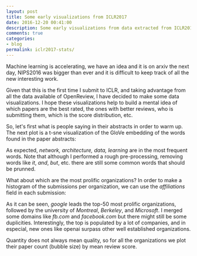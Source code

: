 ```yaml
---
layout: post
title: Some early visualizations from ICLR2017
date: 2016-12-20 00:41:00
description: Some early visualizations from data extracted from ICLR2017 (OpenReview)
comments: true
categories:
- blog
permalink: iclr2017-stats/
---
```


Machine learning is accelerating, we have an idea and it is on arxiv the next
day, NIPS2016 was bigger than ever and it is difficult to keep track of all the
new interesting work.

Given that this is the first time I submit to ICLR, and taking advantage from
all the data available of OpenReview, I have decided to make some data
visualizations. I hope these visualizations help to build a mental idea of which
papers are the best rated, the ones with better reviews, who is submitting them,
which is the score distribution, etc.

So, let's first what is people saying in their abstracts in order to warm up.
The next plot is a t-sne visualization of the GloVe embedding of the words found
in the paper abstracts:

<script
    src="{{ site.url }}/assets/js/iclr2017/embedding.js"
    id="94a1eb66-0b3d-4068-8339-4ecda754efed"
    data-bokeh-model-id="0dedb00b-8ce4-4623-aba6-112d640ba338"
    data-bokeh-doc-id="a9e2e642-2773-49f1-8bd2-70da6d585e33"
></script>

As expected, *network, architecture, data, learning* are in the most frequent
words. Note that although I performed a rough pre-processing, removing words
like *it*, *and*, *but*, etc. there are still some common words that should be
prunned.

What about which are the most prolific organizations? In order to make a
histogram of the submissions per organization, we can use the *affiliations*
field in each submission:

<script
    src="{{ site.url }}/assets/js/iclr2017/affiliations.js"
    id="35fc0ea4-b891-407e-a4d6-dccffe6ce88a"
    data-bokeh-model-id="b5010e94-9cc4-4445-948a-2883ed0e89be"
    data-bokeh-doc-id="09a173e6-9244-4219-8283-5d320396fcbe"
></script>

As it can be seen, *google* leads the top-50 most prolific organizations,
followed by the university of *Montreal*, *Berkeley*, and *Microsoft*. I merged
some domains like *fb.com* and *facebook.com* but there might still be some
duplicities. Interestingly, the top is populated by a lot of companies, and in
especial, new ones like openai surpass other well established organizations.

Quantity does not always mean quality, so for all the organizations we plot
their paper count (bubble size) by mean review score.

<script
    src="{{ site.url }}/assets/js/iclr2017/scatter_rating_hist.js"
    id="f4f2ad09-fca8-4b0a-a6f6-a1067ba31f78"
    data-bokeh-model-id="af1f5b0f-994f-4b33-af4c-ddba9c271586"
    data-bokeh-doc-id="d9cedb5f-d602-4a5d-b1ed-de7db414c486"
></script>

